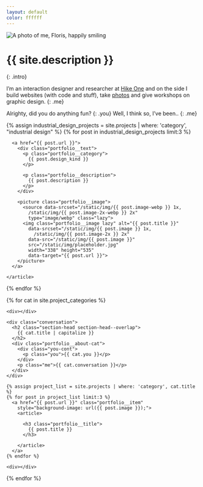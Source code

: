 ```yaml
---
layout: default
color: ffffff
---
```


<img alt="A photo of me, Floris, happily smiling"
  srcset="/static/img/floris.jpg 1x,
    /static/img/floris@2x.jpg 2x"
  src="/static/img/floris.jpg"
  class="intro__portrait">

# {{ site.description }}
{: .intro}

I’m an interaction designer and researcher at [Hike One](https://hike.one/) and on the side I build websites (with code and stuff), take [photos](https://photos.fmjansen.com) and give workshops on graphic design.
{: .me}

Alrighty, did you do anything fun?
{: .you}
Well, I think so, I’ve been..
{: .me}

<section class="portfolio portfolio--industrial" id="projects">
  <div></div>

  {% assign industrial_design_projects = site.projects | where: 'category', "industrial design" %}
  {% for post in industrial_design_projects limit:3 %}
    <article class="portfolio__industrial">

      <a href="{{ post.url }}">
        <div class="portfolio__text">
          <p class="portfolio__category">
            {{ post.design_kind }}
          </p>

          <p class="portfolio__description">
            {{ post.description }}
          </p>
        </div>

        <picture class="portfolio__image">
          <source data-srcset="/static/img/{{ post.image-webp }} 1x,
            /static/img/{{ post.image-2x-webp }} 2x"
            type="image/webp" class="lazy">
          <img class="portfolio__image lazy" alt="{{ post.title }}"
            data-srcset="/static/img/{{ post.image }} 1x,
              /static/img/{{ post.image-2x }} 2x"
            data-src="/static/img/{{ post.image }}"
            src="/static/img/placeholder.jpg"
            width="338" height="535"
            data-target="{{ post.url }}">
        </picture>
      </a>

    </article>
  {% endfor %}

  <div></div>
</section>

{% for cat in site.project_categories %}
  <section class="portfolio portfolio--other"
    id="{{ cat.title | url_encode }}">

    <div></div>

    <div class="conversation">
      <h2 class="section-head section-head--overlap">
        {{ cat.title | capitalize }}
      </h2>
      <div class="portfolio__about-cat">
        <div class="you-cont">
          <p class="you">{{ cat.you }}</p>
        </div>
        <p class="me">{{ cat.conversation }}</p>
      </div>
    </div>

    {% assign project_list = site.projects | where: 'category', cat.title %}
    {% for post in project_list limit:3 %}
      <a href="{{ post.url }}" class="portfolio__item"
        style="background-image: url({{ post.image }});">
        <article>

          <h3 class="portfolio__title">
            {{ post.title }}
          </h3>

        </article>
      </a>
    {% endfor %}

    <div></div>
  </section>
{% endfor %}

